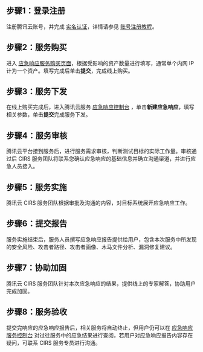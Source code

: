 ## 步骤1：登录注册
注册腾讯云账号，并完成 [实名认证](https://cloud.tencent.com/document/product/378/10496)，详情请参见 [账号注册教程](https://cloud.tencent.com/document/product/378/17985)。

## 步骤2：服务购买
进入 [应急响应服务购买页面](https://buy.cloud.tencent.com/cirs)，根据受影响的资产数量进行填写，通常单个内网 IP 计为一个资产。填写完成后单击**提交**，完成线上购买。

## 步骤3：服务下发
在线上购买完成后，进入腾讯云服务 [应急响应控制台](https://console.cloud.tencent.com/mss/emergency) ，单击**新建应急响应**，填写相关参数，单击**提交**完成服务下发。


## 步骤4：服务审核
腾讯云平台接到服务后，进行服务需求审核，判断测试目标的实际工作量。审核通过后 CIRS 服务团队将联系您确认应急响应的基础信息并确立沟通渠道，并进行应急人员接入。

## 步骤5：服务实施
腾讯云 CIRS 服务团队根据审批及沟通的内容，对目标系统展开应急响应工作。

## 步骤6：提交报告
服务实施结束后，服务人员撰写应急响应报告提供给用户，包含本次服务中所发现的安全风险、攻击者路径、攻击者画像、木马文件分析、漏洞修复建议。

## 步骤7：协助加固
腾讯云 CIRS 服务团队针对本次应急响应的结果，提供线上的专家解答，协助用户完成加固。

## 步骤8：服务验收
提交完响应的应急响应报告后，相关服务将自动终止，但用户仍可以在 [应急响应服务控制台](https://console.cloud.tencent.com/mss/emergency) 对过往服务中的应急结果进行查阅，若用户对应急响应报告内容存在疑问，可联系 CIRS 服务专员进行沟通。

